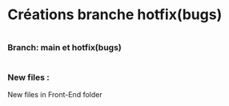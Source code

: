 # <h1>Créations branche hotfix(bugs)</h3>

# <h3>Branch: main et hotfix(bugs)</h3>

# <h3> New files :</h3> <p>New files in Front-End folder</p>
